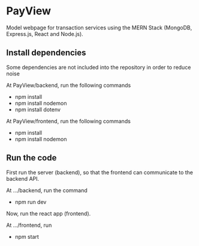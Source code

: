 # PayView
Model webpage for transaction services using the MERN Stack (MongoDB, Express.js, React and Node.js). 

## Install dependencies
Some dependencies are not included into the repository in order to reduce noise

At PayView/backend, run the following commands 
* npm install
* npm install nodemon
* npm install dotenv

At PayView/frontend, run the following commands
* npm install
* npm install nodemon

## Run the code
First run the server (backend), so that the frontend can communicate to the backend API. 

At .../backend, run the command
* npm run dev

Now, run the react app (frontend).

At .../frontend, run
* npm start
